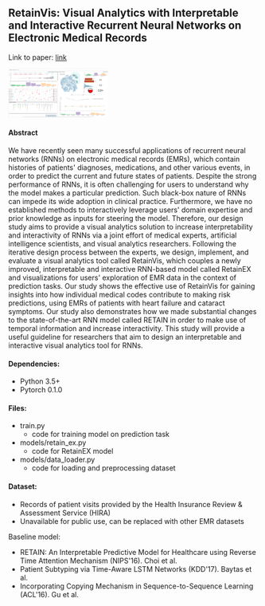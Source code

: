 ## RetainVis: Visual Analytics with Interpretable and Interactive Recurrent Neural Networks on Electronic Medical Records

Link to paper: [link](https://arxiv.org/abs/1805.10724)

<img src="overview.png" width="200">

#### Abstract
We have recently seen many successful applications of recurrent neural networks (RNNs) on electronic medical records (EMRs), which contain histories of patients' diagnoses, medications, and other various events, in order to predict the current and future states of patients. Despite the strong performance of RNNs, it is often challenging for users to understand why the model makes a particular prediction. Such black-box nature of RNNs can impede its wide adoption in clinical practice. Furthermore, we have no established methods to interactively leverage users' domain expertise and prior knowledge as inputs for steering the model. Therefore, our design study aims to provide a visual analytics solution to increase interpretability and interactivity of RNNs via a joint effort of medical experts, artificial intelligence scientists, and visual analytics researchers. Following the iterative design process between the experts, we design, implement, and evaluate a visual analytics tool called RetainVis, which couples a newly improved, interpretable and interactive RNN-based model called RetainEX and visualizations for users' exploration of EMR data in the context of prediction tasks. Our study shows the effective use of RetainVis for gaining insights into how individual medical codes contribute to making risk predictions, using EMRs of patients with heart failure and cataract symptoms. Our study also demonstrates how we made substantial changes to the state-of-the-art RNN model called RETAIN in order to make use of temporal information and increase interactivity. This study will provide a useful guideline for researchers that aim to design an interpretable and interactive visual analytics tool for RNNs.

#### Dependencies:
- Python 3.5+
- Pytorch 0.1.0

#### Files:
- train.py
  - code for training model on prediction task
- models/retain_ex.py
  - code for RetainEX model
- models/data_loader.py
  - code for loading and preprocessing dataset

#### Dataset:
- Records of patient visits provided by the Health Insurance Review & Assessment Service (HIRA)
- Unavailable for public use, can be replaced with other EMR datasets

Baseline model:
- RETAIN: An Interpretable Predictive Model for Healthcare using Reverse Time Attention Mechanism (NIPS'16). Choi et al.
- Patient Subtyping via Time-Aware LSTM Networks (KDD'17). Baytas et al.
- Incorporating Copying Mechanism in Sequence-to-Sequence Learning (ACL'16). Gu et al.

